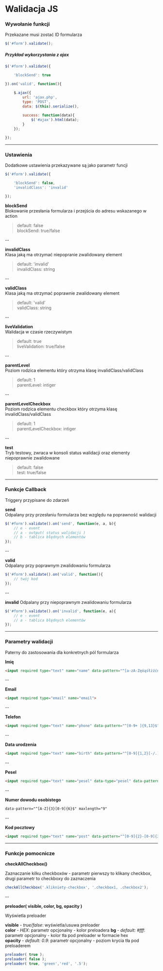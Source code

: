 # Walidacja JS


### Wywołanie funkcji

Przekazane musi zostać ID formularza

```javascript
$('#form').validate();
```


##### Przykład wykorzystania z ajax

```javascript
$('#form').validate({

	'blockSend': true

}).on('valid', function(){

	$.ajax({
		url: 'ajax.php',
		type: 'POST',
		data: $(this).serialize(),
		
		success: function(data){
			$('#ajax').html(data);
		}
	});

});
```

---

### Ustawienia

Dodatkowe ustawienia przekazywane są jako parametr funcji

```javascript
$('#form').validate({

	'blockSend': false,
	'invalidClass': 'invalid'

});
```

**blockSend**    
Blokowanie przesłania formularza i przejścia do adresu wskazanego w action

>default: false  
blockSend: true/false

--

**invalidClass**  
Klasa jaką ma otrzymać niepopranie zwalidowany element

>default: 'invalid'  
invalidClass: string

--

**validClass**  
Klasa jaką ma otrzymać poprawnie zwalidowany element

>default: 'valid'  
validClass: string

--

**liveValidation**  
Walidacja w czasie rzeczywistym

>default: true  
liveValidation: true/false

--

**parentLevel**  
Poziom rodzica elementu który otrzyma klasę invalidClass/validClass

>default: 1  
parentLevel: intiger

--

**parentLevelCheckbox**  
Poziom rodzica elementu checkbox który otrzyma klasę invalidClass/validClass

>default: 1  
parentLevelCheckbox: intiger

--

**test**  
Tryb testowy, zwraca w konsoli status walidacji oraz elementy niepoprawnie zwalidowane

>default: false  
test: true/false

---

### Funkcje Callback

Triggery przypisane do zdarzeń

**send**  
Odpalany przy przesłaniu formularza bez względu na poprawność walidacji

```javascript
$('#form').validate().on('send', function(e, a, b){
	// e - event
	// a - output( status walidacji )
	// b - tablica błędnych elementów
});
```

--

**valid**  
Odpalany przy poprawnym zwalidowaniu formularza

```javascript
$('#form').validate().on('valid', function(){
	// twój kod
});
```

--

**invalid**
Odpalany przy niepoprawnym zwalidowaniu formularza

```javascript
$('#form').validate().on('invalid', function(e, a){
	// e - event
	// a - tablica błędnych elementów
});
```

---

### Parametry walidacji

Paterny do zastosowania dla konkretnych pól formularza  


**Imię**  

```html
<input required type="text" name="name" data-pattern="^[a-zA-ZęóąśłżźćńĘÓĄŚŁŻŹĆŃ -]{3,}$">
```

--

**Email**  

```html
<input required type="email" name="email">
```

--

**Telefon**  

```html
<input required type="text" name="phone" data-pattern="^[0-9+ ]{9,13}$" maxlength="13">
```

--

**Data urodzenia**  

```html
<input required type="text" name="birth" data-pattern="^[0-9]{1,2}[-/.][0-9]{1,2}[-/.][0-9]{4}$">
```

--

**Pesel**  

```html
<input required type="text" name="pesel" data-type="pesel" data-pattern="^[0-9]{11}$" maxlength="11">
```

--

**Numer dowodu osobistego**

```html
data-pattern="^[A-Z]{3}[0-9]{6}$" maxlength="9"
```

--

**Kod pocztowy**  

```html
<input required type="text" name="post" data-pattern="^[0-9]{2}-[0-9]{3}$">
```

---

### Funkcje pomocnicze

**checkAllCheckbox()**  

Zaznaczanie kilku checkboxów - parametr pierwszy to klikany checkbox, drugi parametr to checkboxy do zaznaczenia

```javascript
checkAllCheckbox('.klikniety-checkbox', '.checkbox1, .checkbox2');
```

--

**preloader( visible, color, bg, opacity )**  

Wyświetla preloader

**visible** - *true/false*: wyświetla/usuwa preloader  
**color** - *HEX*: parametr opcjonalny - kolor preloadera
**bg** - *default: #fff*: parametr opcjonalny - kolor tła pod preloader w formacie hex  
**opacity** - *default: 0.9*: parametr opcjonalny - poziom krycia tła pod preloaderem  

```javascript
preloader( true );
preloader( false );
preloader( true, 'green','red', '.5');
```